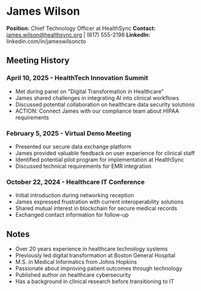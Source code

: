 # James Wilson
**Position:** Chief Technology Officer at HealthSync
**Contact:** james.wilson@healthsync.org | (617) 555-2198
**LinkedIn:** linkedin.com/in/jameswilsoncto

## Meeting History

### April 10, 2025 - HealthTech Innovation Summit
* Met during panel on "Digital Transformation in Healthcare"
* James shared challenges in integrating AI into clinical workflows
* Discussed potential collaboration on healthcare data security solutions
* ACTION: Connect James with our compliance team about HIPAA requirements

### February 5, 2025 - Virtual Demo Meeting
* Presented our secure data exchange platform
* James provided valuable feedback on user experience for clinical staff
* Identified potential pilot program for implementation at HealthSync
* Discussed technical requirements for EMR integration

### October 22, 2024 - Healthcare IT Conference
* Initial introduction during networking reception
* James expressed frustration with current interoperability solutions
* Shared mutual interest in blockchain for secure medical records
* Exchanged contact information for follow-up

## Notes
* Over 20 years experience in healthcare technology systems
* Previously led digital transformation at Boston General Hospital
* M.S. in Medical Informatics from Johns Hopkins
* Passionate about improving patient outcomes through technology
* Published author on healthcare cybersecurity
* Has a background in clinical research before transitioning to IT